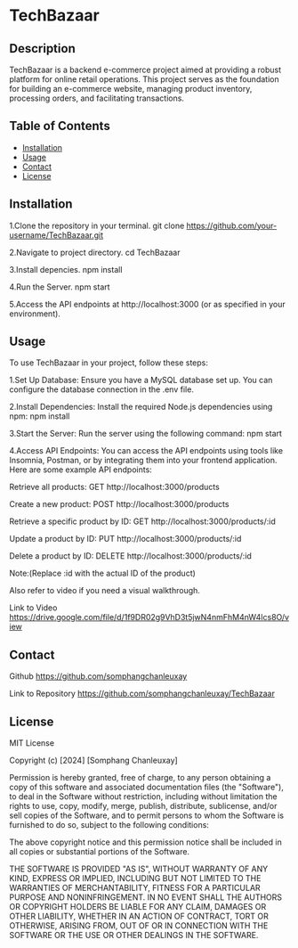 # TechBazaar

## Description

TechBazaar is a backend e-commerce project aimed at providing a robust platform for online retail operations. 
This project serves as the foundation for building an e-commerce website, managing product inventory, processing orders, and facilitating transactions.

## Table of Contents

- [Installation](#installation)
- [Usage](#usage)
- [Contact](#contact)
- [License](#license)

## Installation

1.Clone the repository in your terminal.
git clone https://github.com/your-username/TechBazaar.git

2.Navigate to project directory.
cd TechBazaar

3.Install depencies.
npm install

4.Run the Server.
npm start

5.Access the API endpoints at http://localhost:3000 (or as specified in your environment).


## Usage
To use TechBazaar in your project, follow these steps:

1.Set Up Database: Ensure you have a MySQL database set up. You can configure the database connection in the .env file.

2.Install Dependencies: Install the required Node.js dependencies using npm:
npm install

3.Start the Server: Run the server using the following command:
npm start

4.Access API Endpoints: You can access the API endpoints using tools like Insomnia, Postman, or by integrating them into your frontend application. Here are some example API endpoints:

Retrieve all products:
GET http://localhost:3000/products

Create a new product:
POST http://localhost:3000/products

Retrieve a specific product by ID:
GET http://localhost:3000/products/:id

Update a product by ID:
PUT http://localhost:3000/products/:id

Delete a product by ID:
DELETE http://localhost:3000/products/:id

Note:(Replace :id with the actual ID of the product)

Also refer to video if you need a visual walkthrough.

Link to Video
https://drive.google.com/file/d/1f9DR02g9VhD3t5jwN4nmFhM4nW4lcs8O/view

## Contact

Github
https://github.com/somphangchanleuxay

Link to Repository
https://github.com/somphangchanleuxay/TechBazaar 

## License

MIT License

Copyright (c) [2024] [Somphang Chanleuxay]

Permission is hereby granted, free of charge, to any person obtaining a copy
of this software and associated documentation files (the "Software"), to deal
in the Software without restriction, including without limitation the rights
to use, copy, modify, merge, publish, distribute, sublicense, and/or sell
copies of the Software, and to permit persons to whom the Software is
furnished to do so, subject to the following conditions:

The above copyright notice and this permission notice shall be included in all
copies or substantial portions of the Software.

THE SOFTWARE IS PROVIDED "AS IS", WITHOUT WARRANTY OF ANY KIND, EXPRESS OR
IMPLIED, INCLUDING BUT NOT LIMITED TO THE WARRANTIES OF MERCHANTABILITY,
FITNESS FOR A PARTICULAR PURPOSE AND NONINFRINGEMENT. IN NO EVENT SHALL THE
AUTHORS OR COPYRIGHT HOLDERS BE LIABLE FOR ANY CLAIM, DAMAGES OR OTHER
LIABILITY, WHETHER IN AN ACTION OF CONTRACT, TORT OR OTHERWISE, ARISING FROM,
OUT OF OR IN CONNECTION WITH THE SOFTWARE OR THE USE OR OTHER DEALINGS IN THE
SOFTWARE.
